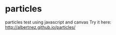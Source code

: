 particles
=========

particles test using javascript and canvas
Try it here: http://albertnez.github.io/particles/
